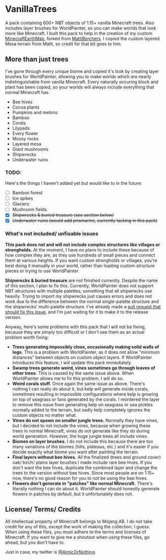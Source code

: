 # VanillaTrees

A pack containing 600+ NBT objects of 1.15+ vanilla Minecraft trees. Also includes layer brushes for WorldPainter, so you can make worlds that look more like Minecraft. I built this pack to help in the creation of my custom [MinecraftEarthMap](https://github.com/almic/MinecraftEarthMap), forked from [MattiBorchers](https://github.com/MattiBorchers/MinecraftEarthMap). I copied the custom layered Mesa terrain from Matti, so credit for that bit goes to him.

## More than just trees

I've gone through every unique biome and copied it's look by creating layer brushes for WorldPainter, allowing you to make worlds which are nearly indistinguishable from vanilla Minecraft. Every naturally occuring block and plant has been copied, so your worlds will always include everything that
normal Minecraft has.

- Bee hives
- Cocoa plants
- Pumpkins and melons
- Bamboo
- Corals
- Lilypads
- Every flower
- Mossy rocks
- Layered mesa
- Giant mushrooms
- Shipwrecks
- Underwater ruins

### TODO:

Here's the things I haven't added yet but would like to in the future:

- [ ] Bamboo forest
- [ ] Ice spikes
- [ ] Glaciers
- [ ] Mushroom fields
- [X] ~~Shipwrecks & buried treasure *(see section below)*~~
- [X] ~~Underwater ruins (would add prismarine, currently lacking in this pack)~~

### What's not included/ unfixable issues

**This pack does not and will not include complex structures like villages or strongholds.** At the moment, I have no plans to include these because of how complex they are, as they use hundreds of small pieces and connect them at various heights. If you want custom strongholds or villages, you're best doing it manually in your world, rather than loading custom structure pieces or trying to use WorldPainter.

**Shipwrecks & buried treasure** are not finished currently. Despite the name of this section, I plan to fix this. Currently, WorldPainter does not support NBT structures with multiple palettes, something that all shipwrecks use heavily. Trying to import my shipwrecks just causes errors and does not work due to the difference between the normal single-palette structure and the shipwrecks' multi-palette structure. I've already made a [pull request that should fix this issue](https://github.com/Captain-Chaos/WorldPainter/pull/149), and I'm just waiting for it to make it to the release version.

Anyway, here's some problems with this pack that I will not be fixing, because they are simply too difficult or I don't see them as an actual problem worth fixing:

- **Trees generating impossibly close, occasionally making solid walls of logs.** This is a problem with WorldPainter, as it does not allow "minimum distances" between objects on custom object layers. If WorldPainter introduces this feature, I will update this pack immediately.
- **Swamp trees generate weird, vines sometimes go through leaves of other trees.** This is caused by the same issue above. When WorldPainter allows me to fix this problem, I will do so.
- **Weird corals stuff.** Once again the same issue as above. There's nothing I can really do about it, but kelp will generate inside corals, sometimes resulting in impossible configurations where kelp is growing on top of seagrass or fans generated by the corals. I reordered the layer to remove this issue from generating kelp on seagrass or sea pickles normally added to the terrain, but sadly kelp completely ignores the custom objects no matter what.
- **Vines do not spawn on smaller jungle trees.** Normally they have vines, but I decided to not include the vines, because when growing these trees in normal Minecraft, vines do not generate like they do during world generation. However, the huge jungle trees all include vines.
- **Biomes on layer brushes.** I do not include this because there are too many variations of the biomes (hills, plateaus, etc.) and it's easier if you decide exactly what biome you want after painting the terrain.
- **Final layers without bee hives.** All the finalized (trees and ground cover) oak/ birch/ plains layer brushes I made include rare bee hives. If you don't want the bee hives, duplicate the combined layer and change the trees to the version without bee hives. Since most people are on 1.15+ now, there's no good reason for you to *not* be using the bee hives.
- **Flowers don't generate in "patches" like normal Minecraft.** There's literally nothing I can do about it. WorldPainter should honestly generate flowers in patches by default, but it unfortunately does not.

## License/ Terms/ Credits

All intellectual property of Minecraft belongs to Mojang AB. I do not take credit for any of this, except the work of making the collection, I guess. When using these files, you must adhere to the terms and licenses of Minecraft. If you want to give me a shoutout when using these files, go ahead, but you don't have to.

Just in case, my twitter is [@AlmicOrNothing](https://twitter.com/AlmicOrNothing).
